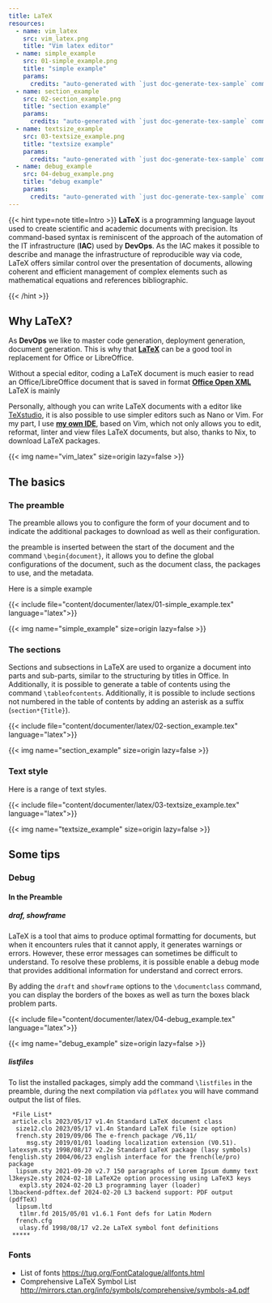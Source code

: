 ```yaml
---
title: LaTeX
resources:
  - name: vim_latex
    src: vim_latex.png
    title: "Vim latex editor"
  - name: simple_example
    src: 01-simple_example.png
    title: "simple example"
    params:
      credits: "auto-generated with `just doc-generate-tex-sample` command"
  - name: section_example
    src: 02-section_example.png
    title: "section example"
    params:
      credits: "auto-generated with `just doc-generate-tex-sample` command"
  - name: textsize_example
    src: 03-textsize_example.png
    title: "textsize example"
    params:
      credits: "auto-generated with `just doc-generate-tex-sample` command"
  - name: debug_example
    src: 04-debug_example.png
    title: "debug example"
    params:
      credits: "auto-generated with `just doc-generate-tex-sample` command"
---
```


{{< hint type=note title=Intro >}} **LaTeX** is a programming language layout
used to create scientific and academic documents with precision. Its
command-based syntax is reminiscent of the approach of the automation of the IT
infrastructure (**IAC**) used by **DevOps**. As the IAC makes it possible to
describe and manage the infrastructure of reproducible way via code, LaTeX
offers similar control over the presentation of documents, allowing coherent and
efficient management of complex elements such as mathematical equations and
references bibliographic.

{{< /hint >}}

## Why LaTeX?

As **DevOps** we like to master code generation, deployment generation, document
generation. This is why that **[LaTeX](https://www.latex-project.org/)** can be
a good tool in replacement for Office or LibreOffice.

Without a special editor, coding a LaTeX document is much easier to read an
Office/LibreOffice document that is saved in format
**[Office Open XML](https://fr.wikipedia.org/wiki/Office_Open_XML)** LaTeX is
mainly

Personally, although you can write LaTeX documents with a editor like
[TeXstudio](https://www.texstudio.org/), it is also possible to use simpler
editors such as Nano or Vim. For my part, I use
**[my own IDE](https://github.com/badele/vide)**, based on Vim, which not only
allows you to edit, reformat, linter and view files LaTeX documents, but also,
thanks to Nix, to download LaTeX packages.

{{< img name="vim_latex" size=origin lazy=false >}}

## The basics

### The preamble

The preamble allows you to configure the form of your document and to indicate
the additional packages to download as well as their configuration.

the preamble is inserted between the start of the document and the command
`\begin{document}`, it allows you to define the global configurations of the
document, such as the document class, the packages to use, and the metadata.

Here is a simple example

{{< include file="content/documenter/latex/01-simple_example.tex"
language="latex">}}

{{< img name="simple_example" size=origin lazy=false >}}

### The sections

Sections and subsections in LaTeX are used to organize a document into parts and
sub-parts, similar to the structuring by titles in Office. In Additionally, it
is possible to generate a table of contents using the command
`\tableofcontents`. Additionally, it is possible to include sections not
numbered in the table of contents by adding an asterisk as a suffix
(`section*{Title}`).

{{< include file="content/documenter/latex/02-section_example.tex"
language="latex">}}

{{< img name="section_example" size=origin lazy=false >}}

### Text style

Here is a range of text styles.

{{< include file="content/documenter/latex/03-textsize_example.tex"
language="latex">}}

{{< img name="textsize_example" size=origin lazy=false >}}

## Some tips

### Debug

#### In the Preamble

##### draf, showframe

LaTeX is a tool that aims to produce optimal formatting for documents, but when
it encounters rules that it cannot apply, it generates warnings or errors.
However, these error messages can sometimes be difficult to understand. To
resolve these problems, it is possible enable a debug mode that provides
additional information for understand and correct errors.

By adding the `draft` and `showframe` options to the `\documentclass` command,
you can display the borders of the boxes as well as turn the boxes black problem
parts.

{{< include file="content/documenter/latex/04-debug_example.tex"
language="latex">}}

{{< img name="debug_example" size=origin lazy=false >}}

##### listfiles

To list the installed packages, simply add the command `\listfiles` in the
preamble, during the next compilation via `pdflatex` you will have command
output the list of files.

```text
 *File List*
 article.cls 2023/05/17 v1.4n Standard LaTeX document class
  size12.clo 2023/05/17 v1.4n Standard LaTeX file (size option)
  french.sty 2019/09/06 The e-french package /V6,11/
     msg.sty 2019/01/01 loading localization extension (V0.51).
latexsym.sty 1998/08/17 v2.2e Standard LaTeX package (lasy symbols)
fenglish.sty 2004/06/23 english interface for the french(le/pro) package
  lipsum.sty 2021-09-20 v2.7 150 paragraphs of Lorem Ipsum dummy text
l3keys2e.sty 2024-02-18 LaTeX2e option processing using LaTeX3 keys
   expl3.sty 2024-02-20 L3 programming layer (loader)
l3backend-pdftex.def 2024-02-20 L3 backend support: PDF output (pdfTeX)
  lipsum.ltd
   t1lmr.fd 2015/05/01 v1.6.1 Font defs for Latin Modern
  french.cfg
   ulasy.fd 1998/08/17 v2.2e LaTeX symbol font definitions
 *****
```

### Fonts

- List of fonts https://tug.org/FontCatalogue/allfonts.html
- Comprehensive LaTeX Symbol List
  http://mirrors.ctan.org/info/symbols/comprehensive/symbols-a4.pdf
